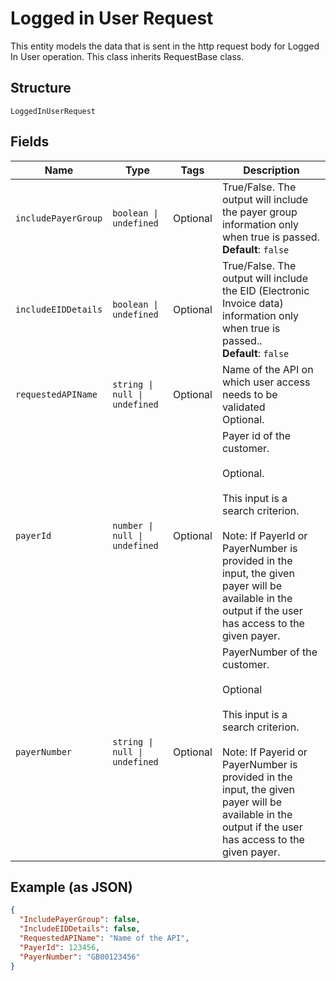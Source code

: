 
# Logged in User Request

This entity models the data that is sent in the http request body for Logged In User operation. This class inherits RequestBase class.

## Structure

`LoggedInUserRequest`

## Fields

| Name | Type | Tags | Description |
|  --- | --- | --- | --- |
| `includePayerGroup` | `boolean \| undefined` | Optional | True/False. The output will include the payer group information only when true is passed.<br>**Default**: `false` |
| `includeEIDDetails` | `boolean \| undefined` | Optional | True/False. The output will include the EID (Electronic Invoice data) information only when true is passed..<br>**Default**: `false` |
| `requestedAPIName` | `string \| null \| undefined` | Optional | Name of the API on which user access needs to be validated<br>Optional. |
| `payerId` | `number \| null \| undefined` | Optional | Payer id of the customer.</br><br>Optional.</br><br>This input is a search criterion.</br><br>Note: If PayerId or PayerNumber is provided in the input, the given payer will be available in the output if the user has access to the given payer. |
| `payerNumber` | `string \| null \| undefined` | Optional | PayerNumber of the customer.</br><br>Optional</br><br>This input is a search criterion.</br><br>Note: If Payerid or PayerNumber is provided in the input, the given payer will be available in the output if the user has access to the given payer. |

## Example (as JSON)

```json
{
  "IncludePayerGroup": false,
  "IncludeEIDDetails": false,
  "RequestedAPIName": "Name of the API",
  "PayerId": 123456,
  "PayerNumber": "GB00123456"
}
```

